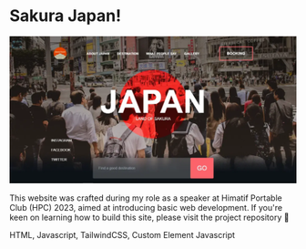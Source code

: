 # Sakura Japan!

![sakura](../project/hpc-japan.png)

This website was crafted during my role as a speaker at Himatif Portable Club (HPC) 2023, aimed at introducing basic web development. If you're keen on learning how to build this site, please visit the project repository 🚀

HTML, Javascript, TailwindCSS, Custom Element Javascript
